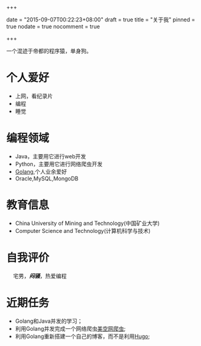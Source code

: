 +++

date = "2015-09-07T00:22:23+08:00"
draft = true
title = "关于我"
pinned = true
nodate = true
nocomment = true

+++

一个混迹于帝都的程序猿，单身狗。

# 个人爱好
* 上网，看纪录片
* 编程
* 睡觉

# 编程领域
* Java，主要用它进行web开发
* Python，主要用它进行网络爬虫开发
* [Golang](https://golang.org/ "要打开此网站请确保自己能翻墙"),个人业余爱好
* Oracle,MySQL,MongoDB

# 教育信息
* China University of Mining and Technology(中国矿业大学)
* Computer Science and Technology(计算机科学与技术)

# 自我评价
&emsp;&nbsp;宅男，***闷骚***，热爱编程

# 近期任务
* Golang和Java并发的学习；
* 利用Golang并发完成一个网络爬虫[美空网爬虫](https://github.com/lucumt/goMeikongSpider "主要用于抓取美空网上的模特图片并存储到本地");
* 利用Golang重新搭建一个自己的博客，而不是利用[Hugo](https://gohugo.io/);